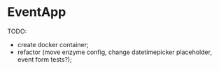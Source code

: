 # EventApp

TODO:

- create docker container;
- refactor (move enzyme config, change datetimepicker placeholder, event form tests?);